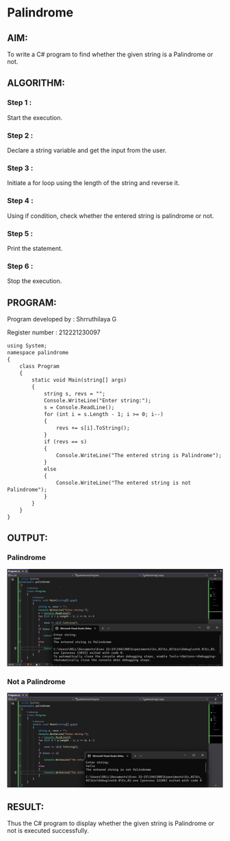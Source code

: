 # Palindrome


## AIM:
To write a C# program to find whether the given string is a Palindrome or not.
## ALGORITHM:
### Step 1 :
Start the execution.
### Step 2 :
Declare a string variable and get the input from the user.
### Step 3 :
Initiate a for loop using the length of the string and reverse it.
### Step 4 :
Using if condition, check whether the entered string is palindrome or not.
### Step 5 :
Print the statement.
### Step 6 :
Stop the execution.
## PROGRAM:
Program developed by : Shrruthilaya G

Register number : 212221230097
```
using System;
namespace palindrome
{
    class Program
    {
        static void Main(string[] args)
        {
            string s, revs = "";
            Console.WriteLine("Enter string:");
            s = Console.ReadLine();
            for (int i = s.Length - 1; i >= 0; i--)
            {
                revs += s[i].ToString();
            }
            if (revs == s)
            {
                Console.WriteLine("The entered string is Palindrome");
            }
            else
            {
                Console.WriteLine("The entered string is not Palindrome");
            }
        }
    }
}
```
## OUTPUT:
### Palindrome
![](output1.png)
### Not a Palindrome
![](output2.png)

## RESULT:
Thus the C# program to display whether the given string is Palindrome or not is executed successfully.
